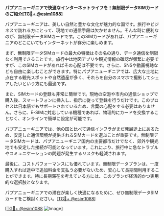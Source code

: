 **パプアニューギニアで快適なインターネットライフを！無制限データSIMカードのご紹介[[TG💪+ @esim1088](https://t.me/s/esim1088)]**

パプアニューギニアは、美しい自然と豊かな文化が魅力的な国です。旅行やビジネスで訪れる方にとって、現地での通信手段は欠かせません。そんな時に便利なのが、無制限データSIMカードです。このSIMカードがあれば、パプアニューギニアのどこにいてもインターネットが存分に楽しめます。

まず、無制限データSIMカードの最大の特徴はその名の通り、データ通信を制限なく利用できることです。旅行中は地図アプリや観光情報の確認が頻繁に必要ですが、このSIMカードがあればその心配は不要です。さらに、SNSや動画視聴なども自由に楽しむことができます。特にパプアニューギニアでは、広大な土地に点在する観光スポットや自然遺産が多く、それらを自分のスマホで撮影してシェアしたいという方にも最適です。

また、SIMカードの登録も非常に簡単です。現地の空港や市内の通信ショップで購入後、スマートフォンに挿入し、指示に従って登録を行うだけです。このプロセスは日本語でもサポートされているため、言葉の心配をする必要はありません。さらに、E-SIMに対応している機種であれば、物理的にカードを交換することなく、オンラインで簡単に設定が可能です。

パプアニューギニアでは、他の国と比べて通信インフラがまだ発展途上にあるため、安定した通信環境が提供されるSIMカードを選ぶことが重要です。無制限データSIMカードは、パプアニューギニア国内の主要都市だけでなく、郊外や観光地でも安定した接続が可能となっています。これにより、旅行中に急なトラブルやコミュニケーションの問題が発生するリスクも軽減されます。

最後に、コストパフォーマンスにも優れています。無制限データプランは、一度購入すれば途中で追加料金を支払う必要がないため、安心して長期間利用することができます。特に長期滞在を考えている方には、このプランが経済的かつ実用的な選択肢となります。

パプアニューギニアでの滞在が楽しく快適になるために、ぜひ無制限データSIMカードをご検討ください。[[TG💪+ @esim1088](https://t.me/s/esim1088)]

[[TG💪+ @esim1088](https://t.me/s/esim1088) ![Image](https://i.postimg.cc/Y0z9fWf4/image.png)]